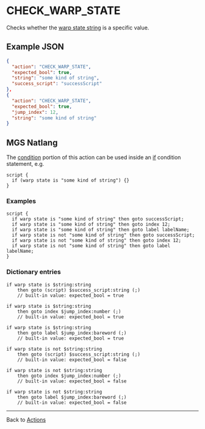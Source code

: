 # CHECK_WARP_STATE

Checks whether the [warp state string](../scripts/warp_state) is a specific value.

## Example JSON

```json
{
  "action": "CHECK_WARP_STATE",
  "expected_bool": true,
  "string": "some kind of string",
  "success_script": "successScript"
},
{
  "action": "CHECK_WARP_STATE",
  "expected_bool": true,
  "jump_index": 12,
  "string": "some kind of string"
}
```

## MGS Natlang

The [condition](../actions/conditional_gotos) portion of this action can be used inside an [if](../mgs/advanced_syntax/if_and_else) condition statement, e.g.

```mgs
script {
  if (warp state is "some kind of string") {}
}
```

### Examples

```mgs
script {
  if warp state is "some kind of string" then goto successScript;
  if warp state is "some kind of string" then goto index 12;
  if warp state is "some kind of string" then goto label labelName;
  if warp state is not "some kind of string" then goto successScript;
  if warp state is not "some kind of string" then goto index 12;
  if warp state is not "some kind of string" then goto label labelName;
}
```

### Dictionary entries

```
if warp state is $string:string
    then goto (script) $success_script:string (;)
	// built-in value: expected_bool = true

if warp state is $string:string
    then goto index $jump_index:number (;)
	// built-in value: expected_bool = true

if warp state is $string:string
    then goto label $jump_index:bareword (;)
	// built-in value: expected_bool = true

if warp state is not $string:string
    then goto (script) $success_script:string (;)
	// built-in value: expected_bool = false

if warp state is not $string:string
    then goto index $jump_index:number (;)
	// built-in value: expected_bool = false

if warp state is not $string:string
    then goto label $jump_index:bareword (;)
	// built-in value: expected_bool = false
```

---

Back to [Actions](../actions)
